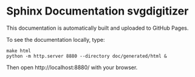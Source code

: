 # Sphinx Documentation svgdigitizer

This documentation is automatically built and uploaded to GitHub Pages.

To see the documentation locally, type:

```
make html
python -m http.server 8880 --directory doc/generated/html &
```

Then open http://localhost:8880/ with your browser.

